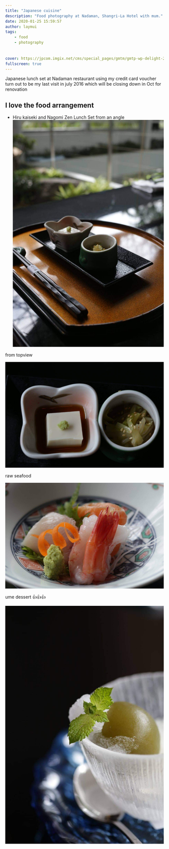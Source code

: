 ```yaml
---
title: "Japanese cuisine"
description: "Food photography at Nadaman, Shangri-La Hotel with mum."
date: 2020-01-25 15:59:57
author: laymui
tags:
    - food 
    - photography
    

cover: https://jpcom.imgix.net/cms/special_pages/gmtm/gmtp-wp-delight-20200609013916.jpg
fullscreen: true
---
```


Japanese lunch set at Nadaman restaurant using my credit card voucher
turn out to be my last visit in july 2016 which will be closing down in Oct for renovation 

## I love the food arrangement
- Hiru kaiseki and Nagomi Zen Lunch Set 
from an angle
![](../../../static/images/Food_1.jpg)

from topview

![](../../../static/images/Food_2.jpg)

raw seafood

![](../../../static/images/Food_3.jpg)

ume dessert 👍👍👍

![](../../../static/images/Food_4.jpg)
